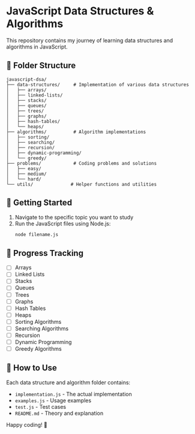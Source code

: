 # JavaScript Data Structures & Algorithms

This repository contains my journey of learning data structures and algorithms in JavaScript.

## 📁 Folder Structure

```
javascript-dsa/
├── data-structures/     # Implementation of various data structures
│   ├── arrays/
│   ├── linked-lists/
│   ├── stacks/
│   ├── queues/
│   ├── trees/
│   ├── graphs/
│   ├── hash-tables/
│   └── heaps/
├── algorithms/          # Algorithm implementations
│   ├── sorting/
│   ├── searching/
│   ├── recursion/
│   ├── dynamic-programming/
│   └── greedy/
├── problems/            # Coding problems and solutions
│   ├── easy/
│   ├── medium/
│   └── hard/
└── utils/              # Helper functions and utilities
```

## 🚀 Getting Started

1. Navigate to the specific topic you want to study
2. Run the JavaScript files using Node.js:
   ```bash
   node filename.js
   ```

## 📝 Progress Tracking

- [ ] Arrays
- [ ] Linked Lists
- [ ] Stacks
- [ ] Queues
- [ ] Trees
- [ ] Graphs
- [ ] Hash Tables
- [ ] Heaps
- [ ] Sorting Algorithms
- [ ] Searching Algorithms
- [ ] Recursion
- [ ] Dynamic Programming
- [ ] Greedy Algorithms

## 🔧 How to Use

Each data structure and algorithm folder contains:
- `implementation.js` - The actual implementation
- `examples.js` - Usage examples
- `test.js` - Test cases
- `README.md` - Theory and explanation

Happy coding! 🎯
